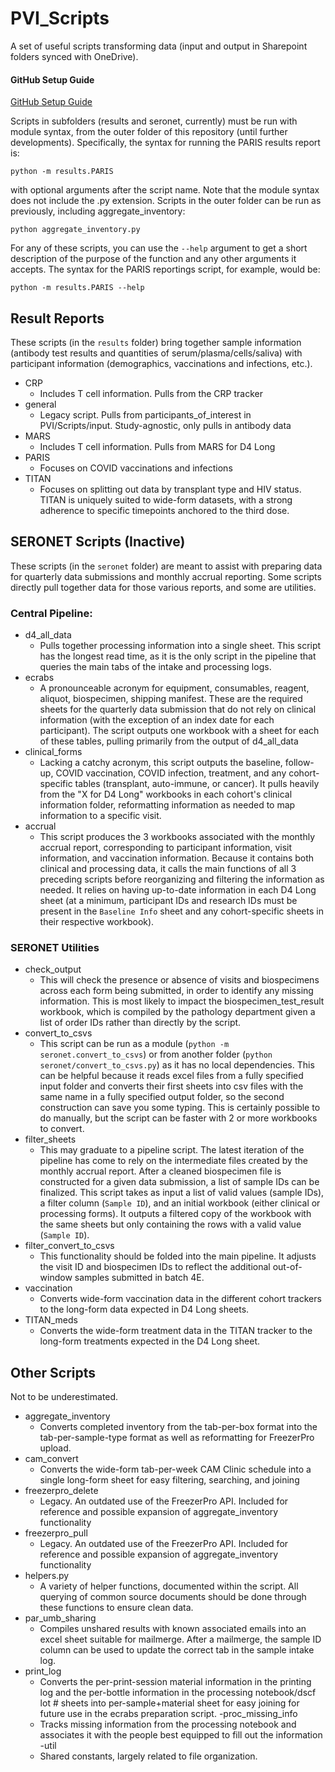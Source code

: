 # PVI_Scripts

A set of useful scripts transforming data (input and output in Sharepoint folders synced with OneDrive).


#### GitHub Setup Guide
[GitHub Setup Guide](#create-a-github-account)


Scripts in subfolders (results and seronet, currently) must be run with module syntax, from the outer folder of this repository (until further developments). Specifically, the syntax for running the PARIS results report is:
```
python -m results.PARIS
```
with optional arguments after the script name.
Note that the module syntax does not include the .py extension.
Scripts in the outer folder can be run as previously, including aggregate_inventory:
```
python aggregate_inventory.py
```

For any of these scripts, you can use the `--help` argument to get a short description of the purpose of the function and any other arguments it accepts. The syntax for the PARIS reportings script, for example, would be:
```
python -m results.PARIS --help
```

## Result Reports

These scripts (in the `results` folder) bring together sample information (antibody test results and quantities of serum/plasma/cells/saliva) with participant information (demographics, vaccinations and infections, etc.).

- CRP
    - Includes T cell information. Pulls from the CRP tracker
- general
    - Legacy script. Pulls from participants_of_interest in PVI/Scripts/input. Study-agnostic, only pulls in antibody data
- MARS
    - Includes T cell information. Pulls from MARS for D4 Long
- PARIS
    - Focuses on COVID vaccinations and infections
- TITAN
    - Focuses on splitting out data by transplant type and HIV status. TITAN is uniquely suited to wide-form datasets, with a strong adherence to specific timepoints anchored to the third dose.


## SERONET Scripts (Inactive)

These scripts (in the `seronet` folder) are meant to assist with preparing data for quarterly data submissions and monthly accrual reporting. Some scripts directly pull together data for those various reports, and some are utilities.

### Central Pipeline:
- d4_all_data
    - Pulls together processing information into a single sheet. This script has the longest read time, as it is the only script in the pipeline that queries the main tabs of the intake and processing logs.
- ecrabs
    - A pronounceable acronym for equipment, consumables, reagent, aliquot, biospecimen, shipping manifest. These are the required sheets for the quarterly data submission that do not rely on clinical information (with the exception of an index date for each participant). The script outputs one workbook with a sheet for each of these tables, pulling primarily from the output of d4_all_data
- clinical_forms
    - Lacking a catchy acronym, this script outputs the baseline, follow-up, COVID vaccination, COVID infection, treatment, and any cohort-specific tables (transplant, auto-immune, or cancer). It pulls heavily from the "X for D4 Long" workbooks in each cohort's clinical information folder, reformatting information as needed to map information to a specific visit.
- accrual
    - This script produces the 3 workbooks associated with the monthly accrual report, corresponding to participant information, visit information, and vaccination information. Because it contains both clinical and processing data, it calls the main functions of all 3 preceding scripts before reorganizing and filtering the information as needed. It relies on having up-to-date information in each D4 Long sheet (at a minimum, participant IDs and research IDs must be present in the `Baseline Info` sheet and any cohort-specific sheets in their respective workbook).
### SERONET Utilities
- check_output
    - This will check the presence or absence of visits and biospecimens across each form being submitted, in order to identify any missing information. This is most likely to impact the biospecimen_test_result workbook, which is compiled by the pathology department given a list of order IDs rather than directly by the script.
- convert_to_csvs
    - This script can be run as a module (`python -m seronet.convert_to_csvs`) or from another folder (`python seronet/convert_to_csvs.py`) as it has no local dependencies. This can be helpful because it reads excel files from a fully specified input folder and converts their first sheets into csv files with the same name in a fully specified output folder, so the second construction can save you some typing. This is certainly possible to do manually, but the script can be faster with 2 or more workbooks to convert.
- filter_sheets
    - This may graduate to a pipeline script. The latest iteration of the pipeline has come to rely on the intermediate files created by the monthly accrual report. After a cleaned biospecimen file is constructed for a given data submission, a list of sample IDs can be finalized. This script takes as input a list of valid values (sample IDs), a filter column (`Sample ID`), and an initial workbook (either clinical or processing forms). It outputs a filtered copy of the workbook with the same sheets but only containing the rows with a valid value (`Sample ID`).
- filter_convert_to_csvs
    - This functionality should be folded into the main pipeline. It adjusts the visit ID and biospecimen IDs to reflect the additional out-of-window samples submitted in batch 4E.
- vaccination
    - Converts wide-form vaccination data in the different cohort trackers to the long-form data expected in D4 Long sheets.
- TITAN_meds
    - Converts the wide-form treatment data in the TITAN tracker to the long-form treatments expected in the D4 Long sheet.


## Other Scripts

Not to be underestimated.

- aggregate_inventory
    - Converts completed inventory from the tab-per-box format into the tab-per-sample-type format as well as reformatting for FreezerPro upload.
- cam_convert
    - Converts the wide-form tab-per-week CAM Clinic schedule into a single long-form sheet for easy filtering, searching, and joining
- freezerpro_delete
    - Legacy. An outdated use of the FreezerPro API. Included for reference and possible expansion of aggregate_inventory functionality
- freezerpro_pull
    - Legacy. An outdated use of the FreezerPro API. Included for reference and possible expansion of aggregate_inventory functionality
- helpers.py
    - A variety of helper functions, documented within the script. All querying of common source documents should be done through these functions to ensure clean data.
- par_umb_sharing
    - Compiles unshared results with known associated emails into an excel sheet suitable for mailmerge. After a mailmerge, the sample ID column can be used to update the correct tab in the sample intake log.
- print_log
    - Converts the per-print-session material information in the printing log and the per-bottle information in the processing notebook/dscf lot # sheets into per-sample+material sheet for easy joining for future use in the ecrabs preparation script.
-proc_missing_info
    - Tracks missing information from the processing notebook and associates it with the people best equipped to fill out the information
-util
    - Shared constants, largely related to file organization.
